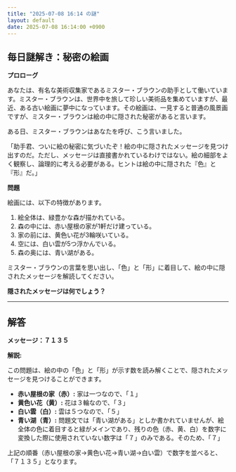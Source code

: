 ```yaml
---
title: "2025-07-08 16:14 の謎"
layout: default
date: 2025-07-08 16:14:00 +0900
---
```

## 毎日謎解き：秘密の絵画

**プロローグ**

あなたは、有名な美術収集家であるミスター・ブラウンの助手として働いています。ミスター・ブラウンは、世界中を旅して珍しい美術品を集めていますが、最近、ある古い絵画に夢中になっています。その絵画は、一見すると普通の風景画ですが、ミスター・ブラウンは絵の中に隠された秘密があると言います。

ある日、ミスター・ブラウンはあなたを呼び、こう言いました。

「助手君、ついに絵の秘密に気づいたぞ！絵の中に隠されたメッセージを見つけ出すのだ。ただし、メッセージは直接書かれているわけではない。絵の細部をよく観察し、論理的に考える必要がある。ヒントは絵の中に隠された『色』と『形』だ。」

**問題**

絵画には、以下の特徴があります。

1.  絵全体は、緑豊かな森が描かれている。
2.  森の中には、赤い屋根の家が1軒だけ建っている。
3.  家の前には、黄色い花が3輪咲いている。
4.  空には、白い雲が5つ浮かんでいる。
5.  森の奥には、青い湖がある。

ミスター・ブラウンの言葉を思い出し、「色」と「形」に着目して、絵の中に隠されたメッセージを解読してください。

**隠されたメッセージは何でしょう？**

---

## 解答

**メッセージ：７１３５**

**解説:**

この問題は、絵の中の「色」と「形」が示す数を読み解くことで、隠されたメッセージを見つけることができます。

*   **赤い屋根の家（赤）:** 家は一つなので、「１」
*   **黄色い花（黄）:** 花は３輪なので、「３」
*   **白い雲（白）:** 雲は５つなので、「５」
*   **青い湖（青）:** 問題文では「青い湖がある」としか書かれていませんが、絵全体の色に着目すると緑がメインであり、残りの色（赤、黄、白）を数字に変換した際に使用されていない数字は「７」のみである。そのため、「７」

上記の順番（赤い屋根の家→黄色い花→青い湖→白い雲）で数字を並べると、「７１３５」となります。
